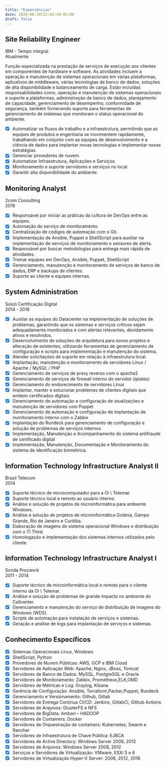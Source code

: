 ```yaml
---
title: "Experiências"
date: 2020-06-20T22:02:59-03:00
draft: false
---
```


## **Site Reliability Engineer**

IBM - Tempo integral  
Atualmente

Função especializada na prestação de serviços de execução aos clientes em componentes de hardware e software. As atividades incluem a operação e manutenção de sistemas operacionais em várias plataformas, aplicativos de middleware, várias tecnologias de banco de dados, soluções de alta disponibilidade e balanceamento de carga. Estão incluídas responsabilidades como, operação e manutenção de sistemas operacionais e suporte a plataformas, administração de banco de dados, planejamento de capacidade, gerenciamento de desempenho, conformidade de segurança, também fornecendo suporte para ferramentas de gerenciamento de sistemas que monitoram o status operacional do ambiente.

- [x] Automatizar os fluxos de trabalho e a infraestrutura, permitindo que as equipes de produtos e engenharia se movimentem rapidamente, trabalhando em conjunto com as equipes de desenvolvimento e a ciência de dados para implantar novas tecnologias e implementar novas estratégias.
- [x] Gerenciar provedores de nuvem.
- [x] Automatizar Infraestrutura, Aplicações e Serviços.
- [x] Monitoramento e suporte servidores e serviços no local.
- [x] Garantir alta disponibilidade do ambiente.

## **Monitoring Analyst**

2com Consulting  
2018

- [x] Responsável por iniciar as práticas da cultura de DevOps entre as equipes.
- [x] Automação do serviço de monitoramento
- [x] Centralização de códigos de automação com o Git.
- [x] Implementação de Ansible, Puppet e ShellScript para auxiliar na implementação de serviços de monitoramento e sensores de alerta.
- [x] Responsável por buscar metodologias para entrega mais rápida de atividades.
- [x] Treinar equipes em DevOps, Ansible, Puppet, ShellScript
- [x] Gerenciamento, manutenção e monitoramento de serviços de banco de dados, ERP e backups de clientes.
- [x] Suporte ao cliente e equipes internas.

## **System Administration**

Soluti Certificação Digital  
2014 - 2018

- [x] Auxiliar as equipes do Datacenter na implementação de soluções de problemas, garantindo que os sistemas e serviços críticos sejam adequadamente monitorados e com alertas relevantes, devidamente ativos e resolvidos.
- [x] Desenvolvimento de soluções de arquitetura para novos projetos e alteração de existentes, utilizando ferramentas de gerenciamento de configuração e scripts para implementação e manutenção do sistema.
- [x] Atender solicitações de suporte em relação à infraestrutura local.
- [x] Implantação, manutenção e monitoramento de servidores Linux / Apache / MySQL / PHP
- [x] Gerenciamento de serviços de proxy reverso com o apache2
- [x] Gerenciamento de serviços de firewall interno do servidor (iptales)
- [x] Gerenciamento do endurecimento de servidores Linux
- [x] Implantar, manter e solucionar problemas de clientes digitais que emitem certificados digitais
- [x] Gerenciamento de automação e configuração de atualizações e manutenção de servidores com Puppet
- [x] Gerenciamento de automação e configuração de implantação de monitoramento interno com o Zabbix
- [x] Implantação do Rundeck para gerenciamento de configuração e solução de problemas de serviços internos
- [x] Implementação, Manutenção e Acompanhamento do sistema antifraude de certificado digital
- [x] Implementação, Manutenção, Documentação e Monitoramento do sistema de identificação biométrica.

## **Information Technology Infrastructure Analyst II**

Brasil Telecom  
2014

- [x] Suporte técnico de microcomputador para a Oi \ Telemar.
- [x] Suporte técnico local e remoto ao usuário interno.
- [x] Análise e solução de projetos de microinformática para ambiente Windows.
- [x] Análise e solução de projetos de microinformática Goiânia, Gampo Grande, Rio de Janeiro e Curitiba.
- [x] Elaboração de imagens do sistema operacional Windows e distribuição com o TI Third.
- [x] Homologação e implementação dos sistemas internos utilizados pelo cliente.

## **Information Technology Infrastructure Analyst I**

Sonda Procwork  
2011 - 2014

- [x] Suporte técnico de microinformática local e remoto para o cliente interno da Oi \ Telemar.
- [x] Análise e solução de problemas de grande impacto no ambiente do Callcenter.
- [x] Gerenciamento e manutenção do serviço de distribuição de imagens do Windows (WDS).
- [x] Scripts de automação para instalação de serviços e sistemas.
- [x] Geração e análise de logs para implantação de serviços e sistemas.

## **Conhecimento Específicos**

- [x]  Sistemas Operacionais Linux, Windows
- [x]  ShellScript, Python
- [x]  Provedores de Nuvem Públicas: AWS, GCP e IBM Cloud
- [x]  Servidores de Aplicação Web: Apache, Nginx, JBoss, Tomcat
- [x]  Servidores de Banco de Dados: MySQL, PostgreSQL e Oracle
- [x]  Servidores de Monitoramento: Zabbix, Prometheus,ELK,OMD
- [x]  Servidores de Métricas e Log: Graylog, Kibana
- [x]  Gerência de Configuração: Ansible, Terraform,Packer,Puppet, Rundeck
- [x]  Gerenciamento e Versionamento: Github, Gitlab
- [x]  Servidores de Entrega Continua CI/CD: Jenkins, GitlabCI, Github Actions
- [x]  Servidores de Arquivos: GlusterFS e NFS
- [x]  Servidores de BigData: Ambari – HADOOP
- [x]  Servidores de Containers: Docker
- [x]  Servidores de Orquestração de containers: Kubernetes, Swarm e Rancher
- [x]  Servidores de Infraestrutura de Chave Pública: EJBCA
- [x]  Servidores de Active Directory: Windows Server 2008, 2012
- [x]  Servidores de Arquivos: Windows Server 2008, 2012
- [x]  Serviços e Servidores de Virtualização: VMware, ESXi 5 e 6
- [x]  Servidores de Virtualização Hyper-V Server: 2008, 2012, 2016
